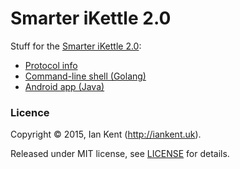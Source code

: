 Smarter iKettle 2.0
===================

Stuff for the [Smarter iKettle 2.0](http://smarter.am/ikettle-2.0/):

* [Protocol info](protocol)
* [Command-line shell (Golang)](go/cmd/ikettle2)
* [Android app (Java)](android/iKettle2)

### Licence

Copyright ©‎ 2015, Ian Kent (http://iankent.uk).

Released under MIT license, see [LICENSE](LICENSE.md) for details.
